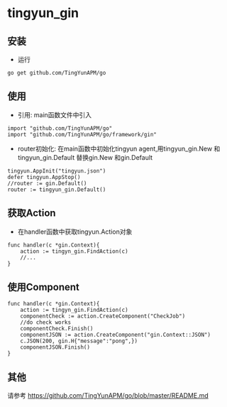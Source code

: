 # tingyun_gin

## 安装

- 运行

```
go get github.com/TingYunAPM/go
```

## 使用

- 引用: 
main函数文件中引入
```
import "github.com/TingYunAPM/go"
import "github.com/TingYunAPM/go/framework/gin"
```
- router初始化: 
在main函数中初始化tingyun agent,用tingyun_gin.New 和tingyun_gin.Default 替换gin.New 和gin.Default
```
tingyun.AppInit("tingyun.json")
defer tingyun.AppStop()
//router := gin.Default()
router := tingyun_gin.Default()
```
## 获取Action
- 在handler函数中获取tingyun.Action对象
```
func handler(c *gin.Context){
    action := tingyn_gin.FindAction(c)
    //...
}
```

## 使用Component
```
func handler(c *gin.Context){
    action := tingyn_gin.FindAction(c)
    componentCheck := action.CreateComponent("CheckJob")
    //do check works
    componentCheck.Finish()
    componentJSON := action.CreateComponent("gin.Context::JSON")
    c.JSON(200, gin.H{"message":"pong",})
    componentJSON.Finish()
}

```
## 其他
请参考 https://github.com/TingYunAPM/go/blob/master/README.md
